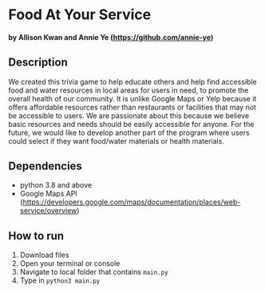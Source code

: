 <!-- more syntax here! https://www.markdownguide.org/cheat-sheet/ -->
# Food At Your Service

#### by Allison Kwan and Annie Ye (https://github.com/annie-ye)


## Description
We created this trivia game to help educate others and help find accessible food and water resources in local areas for users in need, to promote the overall health of our community. It is unlike Google Maps or Yelp because it offers affordable resources rather than restaurants or facilities that may not be accessible to users. We are passionate about this because we believe basic resources and needs should be easily accessible for anyone. For the future, we would like to develop another part of the program where users could select if they want food/water materials or health materials.


## Dependencies
- python 3.8 and above
- Google Maps API (https://developers.google.com/maps/documentation/places/web-service/overview)



## How to run
1. Download files
2. Open your terminal or console
3. Navigate to local folder that contains `main.py`
4. Type in `python3 main.py`